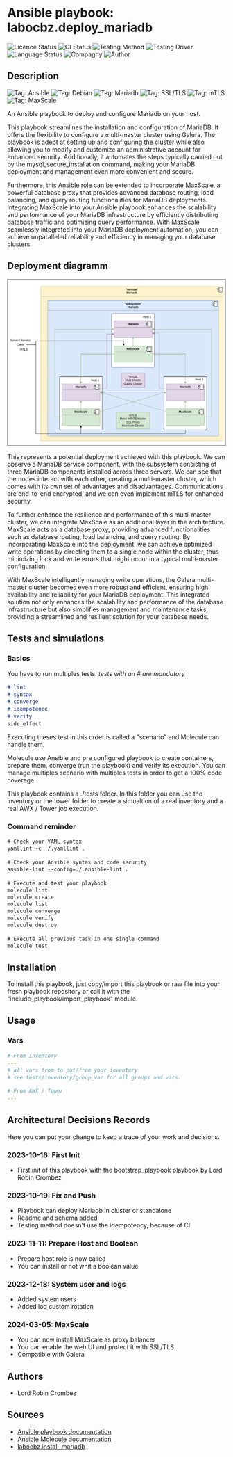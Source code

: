 # Ansible playbook: labocbz.deploy_mariadb

![Licence Status](https://img.shields.io/badge/licence-MIT-brightgreen)
![CI Status](https://img.shields.io/badge/CI-success-brightgreen)
![Testing Method](https://img.shields.io/badge/Testing%20Method-Ansible%20Molecule-blueviolet)
![Testing Driver](https://img.shields.io/badge/Testing%20Driver-docker-blueviolet)
![Language Status](https://img.shields.io/badge/language-Ansible-red)
![Compagny](https://img.shields.io/badge/Compagny-Labo--CBZ-blue)
![Author](https://img.shields.io/badge/Author-Lord%20Robin%20Crombez-blue)

## Description

![Tag: Ansible](https://img.shields.io/badge/Tech-Ansible-orange)
![Tag: Debian](https://img.shields.io/badge/Tech-Debian-orange)
![Tag: Mariadb](https://img.shields.io/badge/Tech-Mariadb-orange)
![Tag: SSL/TLS](https://img.shields.io/badge/Tech-SSL%2FTLS-orange)
![Tag: mTLS](https://img.shields.io/badge/Tech-mTLS-orange)
![Tag: MaxScale](https://img.shields.io/badge/Tech-MaxScale-orange)

An Ansible playbook to deploy and configure Mariadb on your host.


This playbook streamlines the installation and configuration of MariaDB. It offers the flexibility to configure a multi-master cluster using Galera. The playbook is adept at setting up and configuring the cluster while also allowing you to modify and customize an administrative account for enhanced security. Additionally, it automates the steps typically carried out by the mysql_secure_installation command, making your MariaDB deployment and management even more convenient and secure.

Furthermore, this Ansible role can be extended to incorporate MaxScale, a powerful database proxy that provides advanced database routing, load balancing, and query routing functionalities for MariaDB deployments. Integrating MaxScale into your Ansible playbook enhances the scalability and performance of your MariaDB infrastructure by efficiently distributing database traffic and optimizing query performance. With MaxScale seamlessly integrated into your MariaDB deployment automation, you can achieve unparalleled reliability and efficiency in managing your database clusters.

## Deployment diagramm

![](./assets/Ansible-Playbook-Labocbz-Deploy-Mariadb.drawio.svg)

This represents a potential deployment achieved with this playbook. We can observe a MariaDB service component, with the subsystem consisting of three MariaDB components installed across three servers. We can see that the nodes interact with each other, creating a multi-master cluster, which comes with its own set of advantages and disadvantages. Communications are end-to-end encrypted, and we can even implement mTLS for enhanced security.

To further enhance the resilience and performance of this multi-master cluster, we can integrate MaxScale as an additional layer in the architecture. MaxScale acts as a database proxy, providing advanced functionalities such as database routing, load balancing, and query routing. By incorporating MaxScale into the deployment, we can achieve optimized write operations by directing them to a single node within the cluster, thus minimizing lock and write errors that might occur in a typical multi-master configuration.

With MaxScale intelligently managing write operations, the Galera multi-master cluster becomes even more robust and efficient, ensuring high availability and reliability for your MariaDB deployment. This integrated solution not only enhances the scalability and performance of the database infrastructure but also simplifies management and maintenance tasks, providing a streamlined and resilient solution for your database needs.

## Tests and simulations

### Basics

You have to run multiples tests. *tests with an # are mandatory*

```MARKDOWN
# lint
# syntax
# converge
# idempotence
# verify
side_effect
```

Executing theses test in this order is called a "scenario" and Molecule can handle them.

Molecule use Ansible and pre configured playbook to create containers, prepare them, converge (run the playbook) and verify its execution.
You can manage multiples scenario with multiples tests in order to get a 100% code coverage.

This playbook contains a ./tests folder. In this folder you can use the inventory or the tower folder to create a simualtion of a real inventory and a real AWX / Tower job execution.

### Command reminder

```SHELL
# Check your YAML syntax
yamllint -c ./.yamllint .

# Check your Ansible syntax and code security
ansible-lint --config=./.ansible-lint .

# Execute and test your playbook
molecule lint
molecule create
molecule list
molecule converge
molecule verify
molecule destroy

# Execute all previous task in one single command
molecule test
```

## Installation

To install this playbook, just copy/import this playbook or raw file into your fresh playbook repository or call it with the "include_playbook/import_playbook" module.

## Usage

### Vars

```YAML
# From inventory
---
# all vars from to put/from your inventory
# see tests/inventory/group_var for all groups and vars.
```

```YAML
# From AWX / Tower
---

```

## Architectural Decisions Records

Here you can put your change to keep a trace of your work and decisions.

### 2023-10-16: First Init

* First init of this playbook with the bootstrap_playbook playbook by Lord Robin Crombez

### 2023-10-19: Fix and Push

* Playbook can deploy Mariadb in cluster or standalone
* Readme and schema added
* Testing method doesn't use the idempotency, because of CI

### 2023-11-11: Prepare Host and Boolean

* Prepare host role is now called
* You can install or not whit a boolean value

### 2023-12-18: System user and logs

* Added system users
* Added log custom rotation

### 2024-03-05: MaxScale

* You can now install MaxScale as proxy balancer
* You can enable the web UI and protect it with SSL/TLS
* Compatible with Galera

## Authors

* Lord Robin Crombez

## Sources

* [Ansible playbook documentation](https://docs.ansible.com/ansible/latest/playbook_guide/playbooks_reuse_playbooks.html)
* [Ansible Molecule documentation](https://molecule.readthedocs.io/)
* [labocbz.install_mariadb](https://github.com/CBZ-D-velop/Ansible-Role-Labocbz-Install-Mariadb.git)
